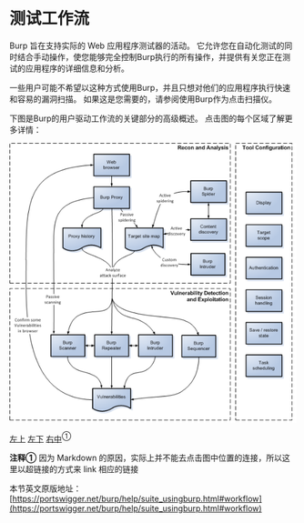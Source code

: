 # 测试工作流

Burp 旨在支持实际的 Web 应用程序测试器的活动。 它允许您在自动化测试的同时结合手动操作，使您能够完全控制Burp执行的所有操作，并提供有关您正在测试的应用程序的详细信息和分析。

一些用户可能不希望以这种方式使用Burp，并且只想对他们的应用程序执行快速和容易的漏洞扫描。 如果这是您需要的，请参阅使用Burp作为点击扫描仪。

下图是Burp的用户驱动工作流的关键部分的高级概述。 点击图的每个区域了解更多详情：

![burp_workflow.png](burp_workflow.png)

[左上](https://portswigger.net/burp/help/suite_usingburp.html#recon)
[左下](https://portswigger.net/burp/help/suite_usingburp.html#vulns)
[右中](https://portswigger.net/burp/help/suite_usingburp.html#config)<sup>①</sup>

**注释①** 因为 Markdown 的原因，实际上并不能去点击图中位置的连接，所以这里以超链接的方式来 link 相应的链接

本节英文原版地址：  
[https://portswigger.net/burp/help/suite_usingburp.html#workflow](https://portswigger.net/burp/help/suite_usingburp.html#workflow)